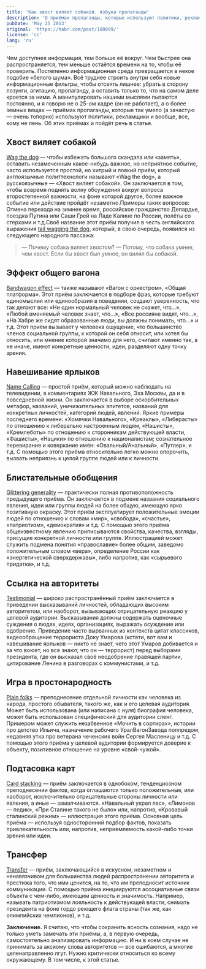 ```yaml
---
title: 'Как хвост виляет собакой. Азбука пропаганды'
description: 'О приёмах пропаганды, которые используют политики, рекламщики и вообще, все, кому не лень'
pubDate: 'May 25 2013'
original: 'https://habr.com/post/180899/'
license: 'cc'
lang: 'ru'
---
```


Чем доступнее информация, тем больше её вокруг. Чем быстрее она распространяется, тем меньше остаётся времени на то, чтобы её проверить. Постепенно информационная среда превращается в некое подобие «белого шума». Всё труднее строить внутри себя новые информационные фильтры, чтобы отсеять лишнее: убрать в сторону лозунги, агитацию, пропаганду, а оставить только то, что на самом деле кроется за ними. А манипулировать нашими мыслями пытаются постоянно, и я говорю не о 25-ом кадре (он не работает), а о более земных вещах — приёмах пропаганды, которые так умело (а зачастую — очень топорно) используют политики, рекламщики и вообще, все, кому не лень. Об этих приёмах и пойдёт речь в статье.

## Хвост виляет собакой
[Wag the dog](http://www.urbandictionary.com/define.php?term=wag+the+dog) — чтобы избежать большого скандала или «замять», оставить незамеченным какое-нибудь важное, но неприятное событие, часто используется простой, но хитрый и ловкий приём, который англоязычные политтехнологи называют «Wag the dog», а русскоязычные — «Хвост виляет собакой». Он заключается в том, чтобы вовремя поднять волну обсуждения вокруг вопроса второстепенной важности, на фоне которой другое, более важное событие или действие пройдёт незаметно.Примеры таких вопросов: Отмена перехода на зимнее время, российское гражданство Депардье, поездка Путина или Саши Грей на Ладе Калине по России, полёты со стерхами и т.д.Своё название этот приём получил в честь английского выражения [tail wagging the dog](https://en.wiktionary.org/wiki/tail_wagging_the_dog), который, в свою очередь, появился из следующего народного пассажа:

> — Почему собака виляет хвостом?
> — Потому, что собака умнее, чем хвост. Если бы хвост был умнее, он вилял бы собакой.

## Эффект общего вагона
[Bandwagon effect](https://en.wikipedia.org/wiki/Bandwagon_effect) — также называют «Вагон с оркестром», «Общая платформа». Этот приём заключается в подборе фраз, которые требуют единомыслия или единообразия в поведении, создают уверенность, что так делают все: «Ни один нормальный человек не скажет, что...», «Любой вменяемый человек знает, что...», «Все россияне видят, что...», «На Хабре же сидят образованные люди, вы должны понимать, что...» и т.д. Этот приём вызывает у человека ощущение, что большинство членов социальной группы, к которой он себя относит, или хотел бы относить, или мнение которой значимо для него, считают именно так, а не иначе, имеют конкретные ценности, идеи, разделяют одну точку зрения.

## Навешивание ярлыков
[Name Calling](https://en.wikipedia.org/wiki/Name_calling) — простой приём, который можно наблюдать на телевидении, в комментариях ЖЖ Навального, Эха Москвы, да и в повседневной жизни. Он заключается в выборе оскорбительных метафор, названий, уничижительных эпитетов, названий для конкретных личностей, категорий людей, явлений. Яркие примеры последнего времени: «Хомячки Навального», «Креаклы», «Либерасты» по отношению к либерально настроенным людям, «Нашисты», «Кремлеботы» по отношению к сторонникам действующей власти, «Фашисты», «Нацики» по отношению к националистам; сознательное перевирание и коверкание имён: «Овальный/Анальный», «Путлер», и т.д. С помощью этого приёма относительно легко можно опорочить, вызвать неприязнь к целой группе людей или к личности.

## Блистательные обобщения
[Glittering generality](https://en.wikipedia.org/wiki/Glittering_generality) — практически полная противоположность предыдущего приёма. Он заключается в подмене названия социального явления, идеи или группы людей на более общую, имеющую ярко позитивную окраску. Этот приём эксплуатирует положительные эмоции людей по отношению к словам «мир», «свобода», «счастье», «патриотизм», «демократия» и т.д. С помощью этого приёма общеизвестному явлению приписываются свойства, качества, взгляды, присущие конкретной личности или группе. Иллюстрацией может служить подмена понятия «православие» более общим, заведомо положительным словом «вера», определение России как «энергетической сверхдержавы», либо напротив, как «сырьевого придатка», и т.д.

## Ссылка на авторитеты
[Testimonial](https://en.wikipedia.org/wiki/Testimonial) — широко распространённый приём заключается в приведении высказываний личностей, обладающих высоким авторитетом, или наоборот, вызывающих отрицательную реакцию у целевой аудитории. Высказывания должны содержать оценочные суждения о людях, идеях, организациях, выражать осуждение или одобрение. Приведение часто вырванных из контекста цитат классиков, видеообращение террориста Доку Умарова (кстати, вот вам и навешивание ярлыков — никто не знает, чего этот Умаров добивается и за что воюет, но все знают, что он — террорист) перед выборами президента, где он высказал своё неодобрение правящей партии, цитирование Ленина в разговорах с коммунистами, и т.д.

## Игра в простонародность
[Plain folks](https://en.wikipedia.org/wiki/Plain_folks) — преподнесение отдельной личности как человека из народа, простого обывателя, такого же, как и его целевая аудитория. Может быть использована (или написана с нуля) биография человека, может быть использован специфический для аудитории сленг. Примером может служить незабвенное «Мочить в сортирах», истории про детство Ильича, назначение рабочего УралВагонЗавода полпредом, недавняя утка про ветерана чеченских войн Сергея Масленицу и т.д. С помощью этого приёма у целевой аудитории формируется доверие к объекту, позитивное отношение на уровне «свой-чужой».

## Подтасовка карт
[Card stacking](https://en.wikipedia.org/wiki/Card_stacking) — приём заключается в однобоком, тенденциозном преподнесении фактов, когда оглашаются только положительные, или наоборот, исключительно отрицательные стороны личности или явления, а иные — замалчиваются. «Навальный украл лес», «Лимонов — педик», «При Сталине такого не было» или, напротив, «Кровавый сталинский режим» — иллюстрация этого приёма. Основная цель приёма — используя односторонний подбор фактов, показать привлекательность или, напротив, неприемлемость какой-либо точки зрения или идеи.

## Трансфер
[Transfer](https://en.wikipedia.org/wiki/Transfer_(propaganda)) — приём, заключающийся в искусном, незаметном и ненавязчивом для большинства людей распространении авторитета и престижа того, что ими ценится, на то, что им преподносит источник коммуникации. С помощью приёма инициируются ассоциативные связи объекта с чем-либо, имеющим ценность и значимость. Например, называть патриотизмом лояльность к действующей власти, снимать президента на фоне гордо реющего флага страны (так же, как олимпийских чемпионов), и т.д.

**Заключение.** Я считаю, что чтобы сохранить ясность сознания, надо не только уметь замечать эти приёмы, а, в первую очередь, самостоятельно анализировать информацию. И ни в коем случае не принимать за аксиому слова авторитетов — все ошибаются, а многие целенаправленно лгут. Нужно критически относиться ко всему окружающему. В том числе, к этой статье.

